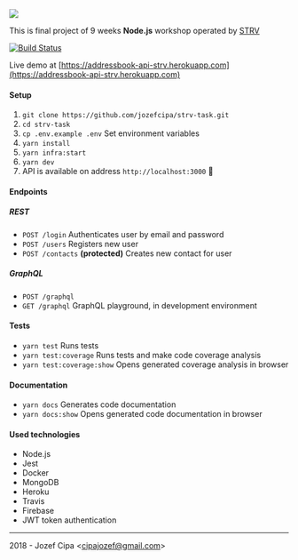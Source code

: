 <img src="https://i.imgur.com/DgwFrC9.png"/>

This is final project of 9 weeks **Node.js** workshop operated by [STRV](https://www.strv.com)

[![Build Status](https://travis-ci.com/jozefcipa/strv-task.svg?token=s4QdpQx7n36q53UZ51Mk&branch=master)](https://travis-ci.com/jozefcipa/strv-task) 

Live demo at [https://addressbook-api-strv.herokuapp.com](https://addressbook-api-strv.herokuapp.com)

#### Setup
1. `git clone https://github.com/jozefcipa/strv-task.git`
1. `cd strv-task`
1. `cp .env.example .env` Set environment variables  
1. `yarn install`
1. `yarn infra:start`
1. `yarn dev`
1. API is available on address `http://localhost:3000` 🎉

#### Endpoints
##### REST
- `POST /login` Authenticates user by email and password
- `POST /users` Registers new user
- `POST /contacts` **(protected)** Creates new contact for user

##### GraphQL
- `POST /graphql`
- `GET /graphql` GraphQL playground, in development environment

#### Tests

- `yarn test` Runs tests 
- `yarn test:coverage` Runs tests and make code coverage analysis
- `yarn test:coverage:show` Opens generated coverage analysis in browser

#### Documentation
- `yarn docs` Generates code documentation
- `yarn docs:show` Opens generated code documentation in browser

#### Used technologies
- Node.js
- Jest
- Docker
- MongoDB
- Heroku
- Travis
- Firebase
- JWT token authentication

<hr>
2018 - Jozef Cipa &lt;<a href="mailto:cipajozef@gmail.com">cipajozef@gmail.com</a>&gt;
